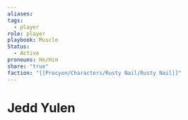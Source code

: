 ```yaml
---
aliases: 
tags:
  - player
role: player
playbook: Muscle
Status:
  - Active
pronouns: He/Him
share: "true"
faction: "[[Procyon/Characters/Rusty Nail/Rusty Nail]]"
---
```




# Jedd Yulen

